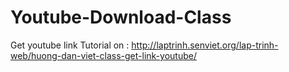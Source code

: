Youtube-Download-Class
======================

Get youtube link
Tutorial on : http://laptrinh.senviet.org/lap-trinh-web/huong-dan-viet-class-get-link-youtube/

